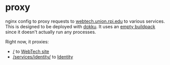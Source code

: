 # proxy

nginx config to proxy requests to [webtech.union.rpi.edu](https://webtech.union.rpi.edu) to various services. This is designed to be deployed with [dokku](https://github.com/dokku/dokku). It uses an [empty buildpack](https://github.com/wtg/buildpack-empty) since it doesn't actually run any processes.

Right now, it proxies:

- [/](https://webtech.union.rpi.edu) to [WebTech site](https://github.com/wtg/site)
- [/services/identity/](https://webtech.union.rpi.edu/services/identity/) to [Identity](https://github.com/wtg/identity)
